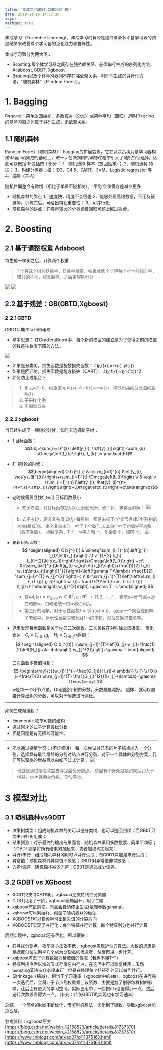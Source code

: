 ```yaml
---
title: '集成学习GDBT,XGBOOST,RF'
date: 2019-11-16 14:58:20
tags:
mathjax: true
---
```


集成学习（Ensemble Learning），集成学习的目的是通过结合多个基学习器的预测结果来改善单个学习器的泛化能力和鲁棒性。

集成学习致分为两大类：
- Boosting:即个体学习器之间存在强依赖关系、必须串行生成的序列化方法，Adaboost, GDBT, Xgboost.
- Bagging以及个体学习器间不存在强依赖关系、可同时生成的并行化方法，“随机森林”（Random Forest）。

# 1. Bagging

Bagging：简单放回抽样，多数表决（分类）或简单平均（回归）,同时Bagging的基学习器之间属于并列生成，无依赖关系。
## 1.1 随机森林
Random Forest（随机森林）：Bagging的扩展变体，它在以决策树为基学习器构建Bagging集成的基础上，进一步在决策树的训练过程中引入了随机特征选择，因此可以概括RF包括四个部分：
1、随机选择 样本（放回抽样）；
2、随机选择 特征；
3、构建分类器；如：ID3、C4.5、CART、SVM、Logistic regression等
4、投票（平均）

随机性偏差会有微增（相比于单棵不随机树），‘平均’会使得方差减小更多

- 随机森林的优点
1、速度快，精度不会很差
2、能够处理高维数据，不用特征选择，训练完后，可给出特征重要性；
3、可并行化  
- 随机森林的缺点：在噪声较大的分类或者回归问题上回过拟合。

# 2. Boosting
## 2.1 基于调整权重 Adaboost
每生成一棵树之后，计算两个权重
> 1 计算这个树的误差率，误差率越高，权重越低
> 2 计算每个样本的错分率，错分的样本，权重越高，之后更容易分对

![](https://liyuanimage.oss-cn-beijing.aliyuncs.com/img/20191116091802.png)
![](https://liyuanimage.oss-cn-beijing.aliyuncs.com/img/20191116091915.png)


## 2.2 基于残差：GB(GBTD,Xgboost)
### 2.2.1 GBTD
GBDT只能由回归树组成.
- 基本思想：
在GradientBoost中，每个新的模型的建立是为了使得之前的模型的残差往梯度下降的方法。

![](https://liyuanimage.oss-cn-beijing.aliyuncs.com/img/20191116110339.png)
- 如果是分类树，损失函数是指数损失函数：
𝐿(𝑦,𝑓(𝑥))=𝑒𝑥𝑝(−𝑦𝑓(𝑥))
- 如果是回归树，损失函数是均方损失（CART）：
𝐿(𝑦,𝑓(𝑥))=(𝑦−𝑓(𝑥))^2
- 如何防止过拟合？
> 1. 步长v(0-1)，权重衰减 𝑓𝑘(𝑥)=𝑓𝑘−1(𝑥)+𝑣 ℎ𝑘(𝑥)，降低新来的分类器的影响力
> 2. 子采样比例
> 3. 用弱学习器

### 2.2.2 xgboost
当已经生成了一棵树的时候，如何去选择新子树：
- 1 目标函数：
$$Obj=\sum_{i=1}^{n} l\left(y_{i}, \hat{y}_{i}\right)+\sum_{k} \Omega\left(f_{k}\right), f_{k} \in \mathcal{F}$$

- 1.1 第t轮的时候：
$$\begin{aligned} O b j^{(t)} 
&=\sum_{i=1}^{n} l\left(y_{i}, \hat{y}_{i}^{(t)}\right)+\sum_{i=1}^{t} \Omega\left(f_{i}\right) 
\\ & \equiv \sum_{i=1}^{n} l\left(y_{i}, \hat{y}_{i}^{(t-1)}+f_{t}\left(x_{i}\right)\right)+\Omega\left(f_{t}\right)+c\end{aligned}$$
- 这时候需要寻找f_t来让目标函数最小


> 
> a. 式子左边，对目标函数在$f_t(x)$上泰勒展开，去二阶，求得近似解：
![](https://liyuanimage.oss-cn-beijing.aliyuncs.com/img/20191116120113.png)

> b. 式子右边，定义复杂度 $\Omega\left(f_{t}\right)$ 
每颗树，都是由枝干(分类节点)和叶子(树的末端)组成的。
定义复杂度为：叶子个个数T, 加上每个叶子的值w平方和（各有系数）。
树越复杂，T ↑，w平方和 ↑，复杂度 ↑，惩罚 ↑。
![](https://liyuanimage.oss-cn-beijing.aliyuncs.com/img/20191116121238.png)

- 更新目标函数：
$$
\begin{aligned} O b j^{(t)} & \simeq \sum_{i=1}^{n}\left[g_{i} f_{t}\left(x_{i}\right)+\frac{1}{2} h_{i} f_{t}^{2}\left(x_{i}\right)\right]+\Omega\left(f_{t}\right) +c\\ &=\sum_{i=1}^{n}\left[g_{i} w_{q\left(x_{i}\right)}+\frac{1}{2} h_{i} w_{q\left(x_{i}\right)}^{2}\right]+\left(\gamma T+\lambda \frac{1}{2} \sum_{j=1}^{T} w_{j}^{2}\right)+c
\\ &=\sum_{j=1}^{T}\left[\left(\sum_{i \in I_{j}} g_{i}\right) w_{j}+\frac{1}{2}\left(\sum_{i \in I_{j}} h_{i}+\lambda\right) w_{j}^{2}\right]+\gamma T +c \end{aligned}
$$

> - 其中$f_{t}(x)=w_{q(x)}, w \in \mathbf{R}^{T}, q: \mathbf{R}^{d} \rightarrow\{1,2, \cdots, T\}$，表示x→叶节点→对应的值w。目的是统一用$w_{j}$表示树$f_t$。
> - 第三行的理解，对于示性函数$I_{j}=\left\{i | q\left(x_{i}\right)=j\right\}$，$I_j$表示一个集合在j的叶子节点中。用示性函数求和代替1-n的求和，然后交换求和顺序。

- 这里发现目标函数是关于$w_{j}$的二次函数，二次函数在对称轴上取极值。
简化表达：$G_{j}=\sum_{i \in I_{j}} g_{i} \quad H_{j}=\sum_{i \in I_{j}} h_{i}$得到：
$$
\begin{aligned} O b j^{(t)} =\sum_{j=1}^{T}\left[G_{j} w_{j}+\frac{1}{2}\left(H_{j}+\lambda\right) w_{j}^{2}\right]+\gamma T \end{aligned}
$$
二次函数求极值得到：
$$
\begin{array}{c}{w_{j}^{*}=-\frac{G_{j}}{H_{j}+\lambda}} \\ {} \\ {O b j=-\frac{1}{2} \sum_{j=1}^{T} \frac{G_{j}^{2}}{H_{j}+\lambda}+\gamma T}\end{array}
$$
w是每一个叶节点值，Obj是这个树的分数，分数越低越好。
这样，就可以直接计算出树的分数，可以对于候选进行评比。
---
如何生成候选树？
- Enumerate 枚举可能的结构
- 通过刚才的式子计算最优分数
- 但是问题是有无限的可能性。
---
- 所以通过贪婪学习：（不详细讲）
每一次尝试对已有的叶子结点加入一个分割，选择具有最佳增益的分割对结点进行分裂。对于一个具体的分割方案，我们可以获得的增益可以由如下公式计算：
![](https://liyuanimage.oss-cn-beijing.aliyuncs.com/img/20191116142330.png)


> 也就是通过信息增益去寻找最优分割点。
> 这里有个好处就是如果惩罚大于增益，gain就会为负数，自动停止。


# 3 模型对比
## 3.1 随机森林vsGDBT

- 决策树类型：组成随机森林的树可以是分类树，也可以是回归树；而GBDT只能由回归树组成；  
- 结果预测：对于最终的输出结果而言，随机森林采用多数投票、简单平均等；而GBDT则是将所有结果累加起来，或者加权累加起来；  
- 并行/串行：组成随机森林的树可以并行生成；而GBDT只能是串行生成；  
- 异常值：随机森林对异常值不敏感；GBDT对异常值非常敏感；
- 方差/偏差：随机森林减少方差；GBDT是通过减少偏差。


## 3.2 GDBT vs XGboost

- GDBT只支持CATR树，xgboost还支持线性分类器
- GDBT只用了一阶，xgboost泰勒展开，用了二阶
- xgboost有正则项，而且会自动停止生成(依赖参数gamma)。
- xgboost可以列抽样，借鉴了随机森林的做法
- XGBOOST可以自动学习出缺失值的分裂方向
- XGBOOST实现了并行化：每个特征并行计算，每个特征划分也并行计算

后期实现中，xgboost还有优化，所以很快：
- 在寻找分割点，枚举贪心法效率低，xgboost实现近似的算法。大致的思想是根据百分位法列举几个成为分割点的候选者，然后再进一步计算。
- xgboost考虑了训练数据为稀疏值的情况（我也不懂T^T）
- 特征列排序后以块的形式存储在内存中，在迭代中可以重复使用；虽然boosting算法迭代必须串行，但是在处理每个特征列时可以做到并行。
- Shrinkage（缩减），相当于学习速率（xgboost中的eta）。xgboost在进行完一次迭代后，会将叶子节点的权重乘上该系数，主要是为了削弱每棵树的影响，让后面有更大的学习空间。实际应用中，一般把eta设置得小一点，然后迭代次数设置得大一点。（补充：传统GBDT的实现也有学习速率）

总结，一个简单的idel不断优化，借鉴别的想法，优化到了极致，导致xgboost能这么强。






参考资料：xgboost原文
[https://blog.csdn.net/weixin_42158523/article/details/81737370](https://blog.csdn.net/weixin_42158523/article/details/81737370)
[https://www.cnblogs.com/aixiao07/p/11375168.html](https://www.cnblogs.com/aixiao07/p/11375168.html)


